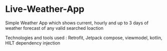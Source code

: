 # Live-Weather-App
Simple Weather App which shows current, hourly and up to 3 days of weather forecast of any valid searched loaction

Technologies and tools used : Retrofit, Jetpack compose, viewmodel, kotlin, HILT dependency injection

 
